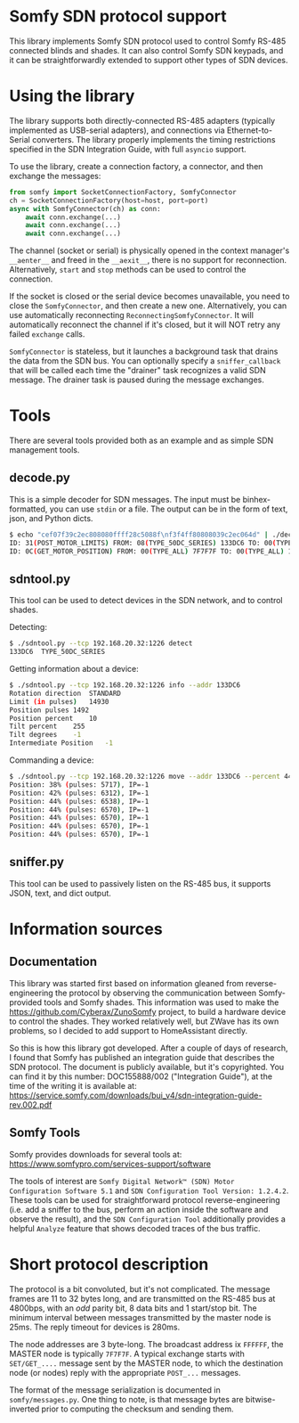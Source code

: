 # Somfy SDN protocol support

This library implements Somfy SDN protocol used to control Somfy RS-485 connected blinds and shades. 
It can also control Somfy SDN keypads, and it can be straightforwardly extended to support other types 
of SDN devices.

# Using the library

The library supports both directly-connected RS-485 adapters (typically implemented as USB-serial adapters), and
connections via Ethernet-to-Serial converters. The library properly implements the timing restrictions specified
in the SDN Integration Guide, with full `asyncio` support.

To use the library, create a connection factory, a connector, and then exchange the messages:

```python
from somfy import SocketConnectionFactory, SomfyConnector
ch = SocketConnectionFactory(host=host, port=port)
async with SomfyConnector(ch) as conn:
    await conn.exchange(...)
    await conn.exchange(...)
    await conn.exchange(...)
```

The channel (socket or serial) is physically opened in the context manager's `__aenter__` and freed in the `__aexit__`,
there is no support for reconnection. Alternatively, `start` and `stop` methods can be used to control the connection. 

If the socket is closed or the serial device becomes unavailable, you need to close the `SomfyConnector`,
and then create a new one. Alternatively, you can use automatically reconnecting `ReconnectingSomfyConnector`. It
will automatically reconnect the channel if it's closed, but it will NOT retry any failed `exchange` calls.

`SomfyConnector` is stateless, but it launches a background task that drains the data from the SDN bus. You can
optionally specify a `sniffer_callback` that will be called each time the "drainer" task recognizes a valid SDN 
message. The drainer task is paused during the message exchanges.

# Tools

There are several tools provided both as an example and as simple SDN management tools.

## decode.py

This is a simple decoder for SDN messages. The input must be binhex-formatted, you can use `stdin` or a file. 
The output can be in the form of text, json, and Python dicts.

```bash
$ echo "cef07f39c2ec808080ffff28c5088f\nf3f4ff80808039c2ec064d" | ./decode.py
ID: 31(POST_MOTOR_LIMITS) FROM: 08(TYPE_50DC_SERIES) 133DC6 TO: 00(TYPE_ALL) 7F7F7F ACK: False DATA: {'reserved': 0, 'limit': 15063}
ID: 0C(GET_MOTOR_POSITION) FROM: 00(TYPE_ALL) 7F7F7F TO: 00(TYPE_ALL) 133DC6 ACK: False DATA: {}
```

## sdntool.py

This tool can be used to detect devices in the SDN network, and to control shades. 

Detecting:
```bash
$ ./sdntool.py --tcp 192.168.20.32:1226 detect
133DC6	TYPE_50DC_SERIES
```

Getting information about a device:
```bash
$ ./sdntool.py --tcp 192.168.20.32:1226 info --addr 133DC6
Rotation direction	STANDARD
Limit (in pulses)	14930
Position pulses	1492
Position percent	10
Tilt percent	255
Tilt degrees	-1
Intermediate Position	-1
```

Commanding a device:
```bash
$ ./sdntool.py --tcp 192.168.20.32:1226 move --addr 133DC6 --percent 44
Position: 38% (pulses: 5717), IP=-1
Position: 42% (pulses: 6312), IP=-1
Position: 44% (pulses: 6538), IP=-1
Position: 44% (pulses: 6570), IP=-1
Position: 44% (pulses: 6570), IP=-1
Position: 44% (pulses: 6570), IP=-1
Position: 44% (pulses: 6570), IP=-1
```

## sniffer.py

This tool can be used to passively listen on the RS-485 bus, it supports JSON, text, and dict output.

# Information sources

## Documentation

This library was started first based on information gleaned from reverse-engineering the protocol by observing the
communication between Somfy-provided tools and Somfy shades. This information was used to make the
https://github.com/Cyberax/ZunoSomfy project, to build a hardware device to control the shades. They worked relatively
well, but ZWave has its own problems, so I decided to add support to HomeAssistant directly.

So this is how this library got developed. After a couple of days of research, I found that Somfy has published an
integration guide that describes the SDN protocol. The document is publicly available, but it's copyrighted. You
can find it by this number: DOC155888/002 ("Integration Guide"), at the time of the writing it is available at:
https://service.somfy.com/downloads/bui_v4/sdn-integration-guide-rev.002.pdf

## Somfy Tools

Somfy provides downloads for several tools at: https://www.somfypro.com/services-support/software

The tools of interest are `Somfy Digital Network™ (SDN) Motor Configuration Software 5.1` and `SDN Configuration Tool
Version: 1.2.4.2`. These tools can be used for straightforward protocol reverse-engineering (i.e. add a sniffer to
the bus, perform an action inside the software and observe the result), and the `SDN Configuration Tool` additionally
provides a helpful `Analyze` feature that shows decoded traces of the bus traffic.

# Short protocol description

The protocol is a bit convoluted, but it's not complicated. The message frames are 11 to 32 bytes long, and are
transmitted on the RS-485 bus at 4800bps, with an _odd_ parity bit, 8 data bits and 1 start/stop bit. The minimum 
interval between messages transmitted by the master node is 25ms. The reply timeout for devices is 280ms.

The node addresses are 3 byte-long. The broadcast address ix `FFFFFF`, the MASTER node is typically `7F7F7F`. A typical 
exchange starts with `SET/GET_....` message sent by the MASTER node, to which the destination node (or nodes) reply 
with the appropriate `POST_...` messages.

The format of the message serialization is documented in `somfy/messages.py`. One thing to note, is that message bytes
are bitwise-inverted prior to computing the checksum and sending them.
